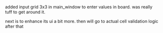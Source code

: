 added input grid 3x3 in main_window to enter values in board. was really tuff to get around it.

next is to enhance its ui a bit more. then will go to actual cell validation logic after that
